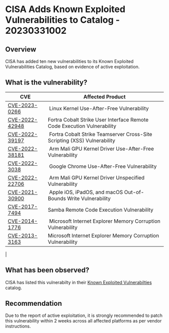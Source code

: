 # CISA Adds Known Exploited Vulnerabilities to Catalog - 20230331002

## Overview

CISA has added ten new vulnerabilities to its Known Exploited Vulnerabilities Catalog, based on evidence of active exploitation.

## What is the vulnerability?

| CVE | Affected Product|
|-|-|
| [CVE-2023-0266](https://nvd.nist.gov/vuln/detail/CVE-2023-0266) | Linux Kernel Use-After-Free Vulnerability |
| [CVE-2022-42948](https://nvd.nist.gov/vuln/detail/CVE-2022-42948) | Fortra Cobalt Strike User Interface Remote Code Execution Vulnerability |
| [CVE-2022-39197](https://nvd.nist.gov/vuln/detail/CVE-2022-39197) | Fortra Cobalt Strike Teamserver Cross-Site Scripting (XSS) Vulnerability |
| [CVE-2022-38181](https://nvd.nist.gov/vuln/detail/CVE-2022-38181) | Arm Mali GPU Kernel Driver Use-After-Free Vulnerability |
| [CVE-2022-3038](https://nvd.nist.gov/vuln/detail/CVE-2022-3038) | Google Chrome Use-After-Free Vulnerability |
| [CVE-2022-22706](https://nvd.nist.gov/vuln/detail/CVE-2022-22706)| Arm Mali GPU Kernel Driver Unspecified Vulnerability |
| [CVE-2021-30900](https://nvd.nist.gov/vuln/detail/CVE-2021-30900) | Apple iOS, iPadOS, and macOS Out-of-Bounds Write Vulnerability |
| [CVE-2017-7494](https://nvd.nist.gov/vuln/detail/CVE-2017-7494) | Samba Remote Code Execution Vulnerability |
| [CVE-2014-1776](https://nvd.nist.gov/vuln/detail/CVE-2014-1776) | Microsoft Internet Explorer Memory Corruption Vulnerability |
| [CVE-2013-3163](https://nvd.nist.gov/vuln/detail/CVE-2013-3163) | Microsoft Internet Explorer Memory Corruption Vulnerability |
|

## What has been observed?

CISA has listed this vulnerabilty in their [Known Exploited Vulnerabilties](https://www.cisa.gov/known-exploited-vulnerabilities-catalog) catalog.

## Recommendation

Due to the report of active exploitation, it is strongly recommended to patch this vulnerability within 2 weeks across all affected platforms as per vendor instructions.
